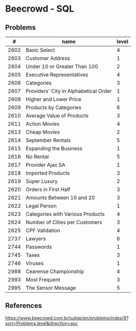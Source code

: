 # Beecrowd - SQL

## Problems

| #    | name                                   | level | 
|------|----------------------------------------|-------|
| 2602 | Basic Select		                    | 4     | 
| 2603 | Customer Address		                | 1     | 
| 2604 | Under 10 or Greater Than 100	        | 2     | 
| 2605 | Executive Representatives		        | 4     | 
| 2606 | Categories			                    | 3     | 
| 2607 | Providers' City in Alphabetical Order  | 1     | 
| 2608 | Higher and Lower Price		            | 1     | 
| 2609 | Products by Categories		            | 6     | 
| 2610 | Average Value of Products		        | 3     | 
| 2611 | Action Movies			                | 4     | 
| 2613 | Cheap Movies			                | 2     | 
| 2614 | September Rentals		                | 5     | 
| 2615 | Expanding the Business	                | 1     | 
| 2616 | No Rental			                    | 5     | 
| 2617 | Provider Ajax SA		                | 1     | 
| 2618 | Imported Products		                | 3     | 
| 2619 | Super Luxury	                        | 2     | 
| 2620 | Orders in First Half		            | 3     | 
| 2621 | Amounts Between 10 and 20	            | 3     | 
| 2622 | Legal Person			                | 1     | 
| 2623 | Categories with Various Products		| 4     | 
| 2624 | Number of Cities per Customers	        | 3     | 
| 2625 | CPF Validation	                        | 4     | 
| 2737 | Lawyers			                    | 6     | 
| 2744 | Passwords	                            | 1     | 
| 2745 | Taxes	                                | 3     | 
| 2746 | Viruses	                            | 1     | 
| 2988 | Cearense Championship	                | 4     | 
| 2993 | Most Frequent	                        | 3     |
| 2995 | The Sensor Message	                | 5     |


## References
https://www.beecrowd.com.br/judge/en/problems/index/9?sort=Problems.level&direction=asc